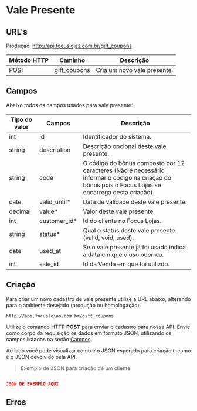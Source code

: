 # Vale Presente

## URL's

Produção: http://api.focuslojas.com.br/gift_coupons

Método HTTP | Caminho | Descrição
--|--|--
POST | gift_coupons | Cria um novo vale presente.

## Campos

Abaixo todos os campos usados para vale presente:


Tipo do valor | Campos | Descrição
--|--|--
int | id | Identificador do sistema.
string | description | Descrição opcional deste vale presente.
string | code | O código do bônus composto por 12 caracteres (Não é necessário informar o código na criação do bônus pois o Focus Lojas se encarrega desta criação).
date | valid_until* | Data de validade deste vale presente.
decimal | value* | Valor deste vale presente.
int | customer_id* | Id do cliente no Focus Lojas.
string | status* | Qual o status deste vale presente (valid, void, used).
date | used_at | Se o vale presente já foi usado indica a data em que o uso ocorreu.
int | sale_id | Id da Venda em que foi utilizdo.

## Criação

Para criar um novo cadastro de vale presente utilize a URL abaixo, alterando para o ambiente desejado (produção ou homologação).

`http://api.focuslojas.com.br/gift_coupons`

Utilize o comando HTTP **POST** para enviar o cadastro para nossa API. Envie como corpo da requisição os dados em formato JSON, utilizando os campos listados na seção [Campos](#campos)

Ao lado você pode visualizar como é o JSON esperado para criação e como é o JSON devolvido pela API.

> Exemplo de JSON para criação de um cliente.

```json

JSON DE EXEMPLO AQUI

```

## Erros